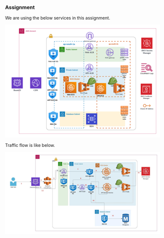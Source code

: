 ### Assignment

We are using the below services in this assignment.

![alt text](infra-services.png)

Traffic flow is like below.

![alt text](timing.jpeg)